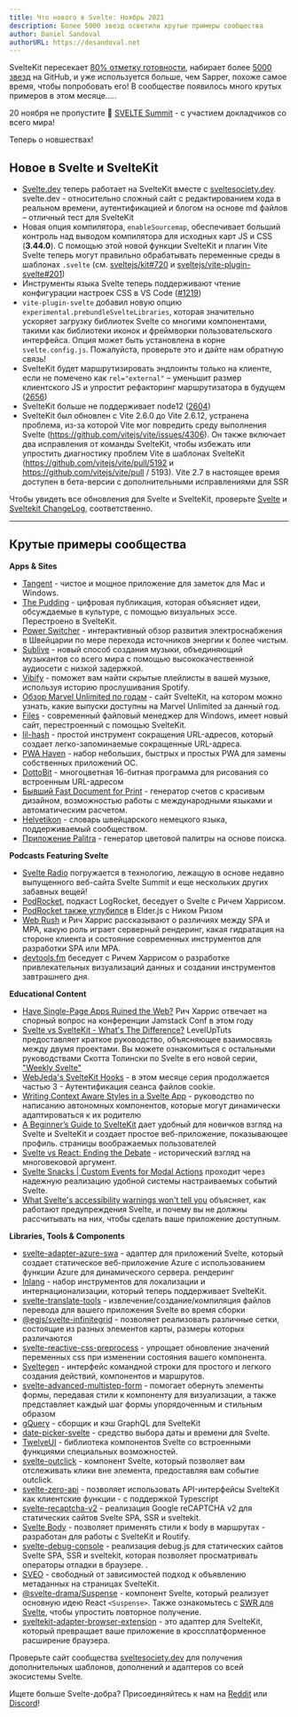 ```yaml
---
title: Что нового в Svelte: Ноябрь 2021
description: Более 5000 звезд осветили крутые примеры сообщества
author: Daniel Sandoval
authorURL: https://desandoval.net
---
```


SvelteKit пересекает [80% отметку готовности](https://github.com/sveltejs/kit/milestone/2), набирает более [5000 звезд](https://github.com/sveltejs/kit) на GitHub, и уже используется больше, чем Sapper, похоже самое время, чтобы попробовать его! В сообществе появилось много крутых примеров в этом месяце.....

20 ноября не пропустите 👀 [SVELTE Summit](https://sveltesummit.com/) - с участием докладчиков со всего мира!

Теперь о новшествах!

## Новое в Svelte и SvelteKit

- [Svelte.dev](https://svelte.dev/) теперь работает на SvelteKit вместе с [sveltesociety.dev](https://sveltesociety.dev). svelte.dev - относительно сложный сайт с редактированием кода в реальном времени, аутентификацией и блогом на основе md файлов – отличный тест для SvelteKit
- Новая опция компилятора, `enableSourcemap`, обеспечивает больший контроль над выводом компилятора для исходных карт JS и CSS (**3.44.0**). С помощью этой новой функции SvelteKit и плагин Vite Svelte теперь могут правильно обрабатывать переменные среды в шаблонах `.svelte` (см. [sveltejs/kit#720](https://github.com/sveltejs/kit/issues/720) и [sveltejs/vite-plugin-svelte#201](https://github.com/sveltejs/vite-plugin-svelte/pull/201))
- Инструменты языка Svelte теперь поддерживают чтение конфигурации настроек CSS в VS Code ([#1219](https://github.com/sveltejs/language-tools/issues/1219))
- `vite-plugin-svelte` добавил новую опцию `experimental.prebundleSvelteLibraries`, которая значительно ускоряет загрузку библиотек Svelte со многими компонентами, такими как библиотеки иконок и фреймворки пользовательского интерфейса. Опция может быть установлена в корне `svelte.config.js`. Пожалуйста, проверьте это и дайте нам обратную связь!
- SvelteKit будет маршрутизировать эндпоинты только на клиенте, если не помечено как `rel="external"` – уменьшит размер клиентского JS и упростит рефакторинг маршрутизатора в будущем ([2656](https://github.com/sveltejs/kit/pull/2656))
- SvelteKit больше не поддерживает node12 ([2604](https://github.com/sveltejs/kit/pull/2604))
- SvelteKit был обновлен с Vite 2.6.0 до Vite 2.6.12, устранена проблема, из-за которой Vite мог повредить среду выполнения Svelte (https://github.com/vitejs/vite/issues/4306). Он также включает два исправления от команды SvelteKit, чтобы избежать или упростить диагностику проблем Vite в шаблонах SvelteKit (https://github.com/vitejs/vite/pull/5192 и https://github.com/vitejs/vite/pull / 5193). Vite 2.7 в настоящее время доступен в бета-версии с дополнительными исправлениями для SSR


Чтобы увидеть все обновления для Svelte и SvelteKit, проверьте [Svelte](https://github.com/sveltejs/svelte/blob/master/changeLog.md) и [Sveltekit ChangeLog](https://github.com/sveltejs/kit/blob/master/packages/kit/changelog.md), соответственно.


---

## Крутые примеры сообщества

**Apps & Sites**
- [Tangent](http://tangentnotes.com/) - чистое и мощное приложение для заметок для Mac и Windows.
- [The Pudding](https://pudding.cool/) - цифровая публикация, которая объясняет идеи, обсуждаемые в культуре, с помощью визуальных эссе. Перестроено в SvelteKit.
- [Power Switcher](https://powerswitcher.axpo.com/) - интерактивный обзор развития электроснабжения в Швейцарии по мере перехода источников энергии к более чистым.
- [Sublive](https://sub.live/) - новый способ создания музыки, объединяющий музыкантов со всего мира с помощью высококачественной аудиосети с низкой задержкой.
- [Vibify](https://www.vibify.me/) - поможет вам найти скрытые плейлисты в вашей музыке, используя историю прослушивания Spotify.
- [Обзор Marvel Unlimited по годам](https://marvel.geoffrich.net/) - сайт SvelteKit, на котором можно узнать, какие выпуски доступны на Marvel Unlimited за данный год.
- [Files](https://files.community/) - современный файловый менеджер для Windows, имеет новый сайт, перестроенный с помощью SvelteKit.
- [lil-hash](https://github.com/jackbow/lil-hash) - простой инструмент сокращения URL-адресов, который создает легко-запоминаемые сокращенные URL-адреса.
- [PWA Haven](https://github.com/ThaUnknown/pwa-haven) - набор небольших, быстрых и простых PWA для замены собственных приложений ОС.
- [DottoBit](https://dottobit.com/) - многоцветная 16-битная программа для рисования со встроенным URL-адресом
- [Бывший Fast Document for Print](https://github.com/zummon/former) - генератор счетов с красивым дизайном, возможностью работы с международными языками и автоматическим расчетом.
- [Helvetikon](https://github.com/noahsalvi/helvetikon) - словарь швейцарского немецкого языка, поддерживаемый сообществом.
- [Приложение Palitra](https://palitra.app/) - генератор цветовой палитры на основе поиска.

**Podcasts Featuring Svelte**
- [Svelte Radio](https://www.svelteradio.com/episodes/svelte-summit-is-coming-up-and-svelte-is-growing) погружается в технологию, лежащую в основе недавно выпущенного веб-сайта Svelte Summit и еще нескольких других забавных вещей!
- [PodRocket](https://podrocket.logrocket.com/rich-harris), подкаст LogRocket, беседует о Svelte с Ричем Харрисом.
- [PodRocket также углубился](https://podrocket.logrocket.com/elderjs) в Elder.js с Ником Ризом
- [Web Rush](https://webrush.io/episodes/episode-153-single-page-application-vs-multi-page-application-with-rich-harris) и Рич Харрис рассказывают о различиях между SPA и MPA, какую роль играет серверный рендеринг, какая гидратация на стороне клиента и состояние современных инструментов для разработки SPA или MPA.
- [devtools.fm](https://devtools.fm/episode/15) беседует с Ричем Харрисом о разработке привлекательных визуализаций данных и создании инструментов завтрашнего дня.

**Educational Content**
- [Have Single-Page Apps Ruined the Web?](Https://www.youtube.com/watch?v=860d8usGC0o) Рич Харрис отвечает на спорный вопрос на конференции Jamstack Conf в этом году
- [Svelte vs SvelteKit - What's The Difference?](Https://www.youtube.com/watch?v=IKhtnhQKjxQ) LevelUpTuts предоставляет краткое руководство, объясняющее взаимосвязь между двумя проектами. Вы можете ознакомиться с остальными руководствами Скотта Толински по Svelte в его новой серии, ["Weekly Svelte"](https://www.youtube.com/playlist?list=PLLnpHn493BHF-Onm1MQgKC1psvW-rJuYi)
- [WebJeda's SvelteKit Hooks](https://www.youtube.com/watch?v=RarufLoEL08&list=PLm_Qt4aKpfKgzcTiMT2cgWGBDBIPK06DQ) - в этом месяце серия продолжается частью 3 - Аутентификация сеанса файлов cookie.
- [Writing Context Aware Styles in a Svelte App](https://www.ryanfiller.com/blog/tips/svelte-contex-aware-styles) - руководство по написанию автономных компонентов, которые могут динамически адаптироваться к их родителю
- [A Beginner’s Guide to SvelteKit](https://www.sitepoint.com/a-beginners-guide-to-sveltekit/) дает удобный для новичков взгляд на Svelte и SvelteKit и создает простое веб-приложение, показывающее профиль. страницы воображаемых пользователей
- [Svelte vs React: Ending the Debate](https://massivepixel.io/blog/svelte-vs-react/) - исторический взгляд на многовековой аргумент.
- [Svelte Snacks | Custom Events for Modal Actions](https://jeremydayslice.hashnode.dev/svelte-snacks-or-custom-events-for-modal-actions) проходит через надежную реализацию удобной системы настраиваемых событий Svelte.
- [What Svelte's accessibility warnings won't tell you](https://geoffrich.net/posts/svelte-a11y-limits/) объясняет, как работают предупреждения Svelte, и почему вы не должны рассчитывать на них, чтобы сделать ваше приложение доступным.

**Libraries, Tools & Components**
- [svelte-adapter-azure-swa](https://github.com/geoffrich/svelte-adapter-azure-swa) - адаптер для приложений Svelte, который создает статическое веб-приложение Azure с использованием функции Azure для динамического сервера. рендеринг
- [Inlang](https://docs.inlang.dev/getting-started/svelte-kit) - набор инструментов для локализации и интернационализации, который теперь поддерживает SvelteKit.
- [svelte-translate-tools](https://github.com/noelmugnier/svelte-translate-tools) - извлечение/создание/компиляция файлов перевода для вашего приложения Svelte во время сборки
- [@egjs/svelte-infinitegrid](https://github.com/naver/egjs-infinitegrid/tree/master/packages/svelte-infinitegrid) - позволяет реализовать различные сетки, состоящие из разных элементов карты, размеры которых различаются
- [svelte-reactive-css-preprocess](https://github.com/srmullen/svelte-reactive-css-preprocess) - упрощает обновление значений переменных css при изменении состояния вашего компонента.
- [Sveltegen](https://github.com/snuffyDev/sveltegen) - интерфейс командной строки для простого и легкого создания действий, компонентов и маршрутов.
- [svelte-advanced-multistep-form](https://www.npmjs.com/package/svelte-advanced-multistep-form) - помогает обернуть элементы формы, передавая стили к компоненту для визуализации, а также представляет каждый шаг формы упорядоченным и стильным образом
- [gQuery](https://github.com/leveluptuts/gQuery) - сборщик и кэш GraphQL для SvelteKit
- [date-picker-svelte](https://github.com/probablykasper/date-picker-svelte) - средство выбора даты и времени для Svelte.
- [TwelveUI](https://twelveui.readme.io/reference/what-is-twelveui) - библиотека компонентов Svelte со встроенными функциями специальных возможностей.
- [svelte-outclick](https://github.com/babakfp/svelte-outclick/) - компонент Svelte, который позволяет вам отслеживать клики вне элемента, предоставляя вам событие outclick.
- [svelte-zero-api](https://github.com/ymzuiku/svelte-zero-api) - позволяет использовать API-интерфейсы SvelteKit как клиентские функции - с поддержкой Typescript
- [svelte-recaptcha-v2](https://github.com/basaran/svelte-recaptcha-v2) - реализация Google reCAPTCHA v2 для статических сайтов Svelte SPA, SSR и sveltekit.
- [Svelte Body](https://github.com/ghostdevv/svelte-body) - позволяет применять стили к body в маршрутах - разработан для работы с SvelteKit и Routify.
- [svelte-debug-console](https://github.com/basaran/svelte-debug-console) - реализация debug.js для статических сайтов Svelte SPA, SSR и sveltekit, которая позволяет просматривать операторы отладки в браузере. .
- [SVEO](https://github.com/didier/sveo) - свободный от зависимостей подход к объявлению метаданных на страницах SvelteKit.
- [@svelte-drama/Suspense](https://www.npmjs.com/package/@svelte-drama/suspense) - компонент Svelte, который реализует основную идею React `<Suspense>`. Также ознакомьтесь с [SWR для Svelte](https://www.npmjs.com/package/@svelte-drama/swr), чтобы упростить повторное получение.
- [sveltekit-adapter-browser-extension](https://github.com/antony/sveltekit-adapter-browser-extension) - это адаптер для SvelteKit, который превращает ваше приложение в кроссплатформенное расширение браузера.

Проверьте сайт сообщества [sveltesociety.dev](https://sveltesociety.dev/templates/) для получения дополнительных шаблонов, дополнений и адаптеров со всей экосистемы Svelte.

Ищете больше Svelte-добра? Присоединяйтесь к нам на [Reddit](https://www.reddit.com/r/sveltejs/) или [Discord](https://discord.com/invite/yy75dks)!